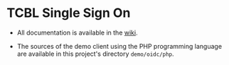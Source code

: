 # TCBL Single Sign On

- All documentation is available in the [wiki](https://github.com/TCBL/single-sign-on-docs/wiki).

- The sources of the demo client using the PHP programming language are available in this project's directory `demo/oidc/php`.
